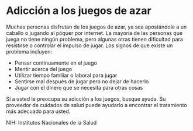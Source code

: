 Adicción a los juegos de azar
=============================


Muchas personas disfrutan de los juegos de azar, ya sea apostándole a un caballo o jugando al póquer por internet. La mayoría de las personas que juega no tiene ningún problema, pero algunas otras tienen dificultad para resistirse o controlar el impulso de jugar. Los signos de que existe un problema incluyen:

* Pensar continuamente en el juego
* Mentir acerca del juego
* Utilizar tiempo familiar o laboral para jugar
* Sentirse mal después de jugar pero no dejar de hacerlo
* Jugar con el dinero que se necesita para otras cosas


Si a usted le preocupa su adicción a los juegos, busque ayuda. Su proveedor de cuidados de salud puede ayudarlo a encontrar el tratamiento más adecuado para usted.


 NIH: Institutos Nacionales de la Salud 

